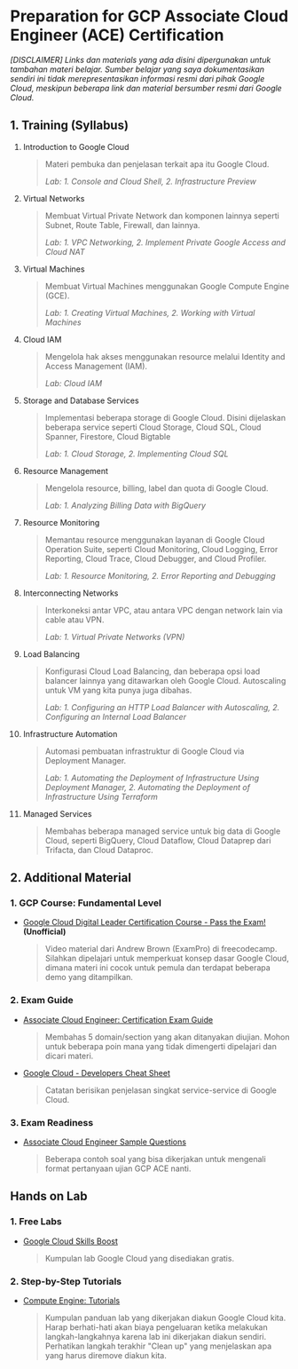 # Preparation for GCP Associate Cloud Engineer (ACE) Certification
_[DISCLAIMER] Links dan materials yang ada disini dipergunakan untuk tambahan materi belajar. Sumber belajar yang saya dokumentasikan sendiri ini tidak merepresentasikan informasi resmi dari pihak Google Cloud, meskipun beberapa link dan material bersumber resmi dari Google Cloud._

## 1. Training (Syllabus)
1. Introduction to Google Cloud
    > Materi pembuka dan penjelasan terkait apa itu Google Cloud.
    > 
    > _Lab: 1. Console and Cloud Shell, 2. Infrastructure Preview_
2. Virtual Networks
    > Membuat Virtual Private Network dan komponen lainnya seperti Subnet, Route Table, Firewall, dan lainnya.
    > 
    > _Lab: 1. VPC Networking, 2. Implement Private Google Access and Cloud NAT_
3. Virtual Machines
    > Membuat Virtual Machines menggunakan Google Compute Engine (GCE).
    > 
    > _Lab: 1. Creating Virtual Machines, 2. Working with Virtual Machines_
4. Cloud IAM
    > Mengelola hak akses menggunakan resource melalui Identity and Access Management (IAM).
    > 
    > _Lab: Cloud IAM_
5. Storage and Database Services
    > Implementasi beberapa storage di Google Cloud. Disini dijelaskan beberapa service seperti Cloud Storage, Cloud SQL, Cloud Spanner, Firestore, Cloud Bigtable
    > 
    > _Lab: 1. Cloud Storage, 2. Implementing Cloud SQL_
6. Resource Management
    > Mengelola resource, billing, label dan quota di Google Cloud.
    > 
    > _Lab: 1. Analyzing Billing Data with BigQuery_
7. Resource Monitoring
    > Memantau resource menggunakan layanan di Google Cloud Operation Suite, seperti Cloud Monitoring, Cloud Logging, Error Reporting, Cloud Trace, Cloud Debugger, and Cloud Profiler.
    > 
    > _Lab: 1. Resource Monitoring, 2. Error Reporting and Debugging_
8. Interconnecting Networks
    > Interkoneksi antar VPC, atau antara VPC dengan network lain via cable atau VPN.
    > 
    > _Lab: 1. Virtual Private Networks (VPN)_
9. Load Balancing
    > Konfigurasi Cloud Load Balancing, dan beberapa opsi load balancer lainnya yang ditawarkan oleh Google Cloud. Autoscaling untuk VM yang kita punya juga dibahas.
    > 
    > _Lab: 1. Configuring an HTTP Load Balancer with Autoscaling, 2. Configuring an Internal Load Balancer_
10. Infrastructure Automation
    > Automasi pembuatan infrastruktur di Google Cloud via Deployment Manager.
    > 
    > _Lab: 1. Automating the Deployment of Infrastructure Using Deployment Manager, 2. Automating the Deployment of Infrastructure Using Terraform_
11. Managed Services
    > Membahas beberapa managed service untuk big data di Google Cloud, seperti BigQuery, Cloud Dataflow, Cloud Dataprep dari Trifacta, dan Cloud Dataproc.

## 2. Additional Material
### 1. GCP Course: Fundamental Level
- [Google Cloud Digital Leader Certification Course - Pass the Exam!](https://www.youtube.com/watch?v=UGRDM86MBIQ&ab_channel=freeCodeCamp.org) **(Unofficial)**
    > Video material dari Andrew Brown (ExamPro) di freecodecamp. Silahkan dipelajari untuk memperkuat konsep dasar Google Cloud, dimana materi ini cocok untuk pemula dan terdapat beberapa demo yang ditampilkan.

### 2. Exam Guide
- [Associate Cloud Engineer: Certification Exam Guide](https://cloud.google.com/certification/guides/cloud-engineer?skip_cache=true)
    > Membahas 5 domain/section yang akan ditanyakan diujian. Mohon untuk beberapa poin mana yang tidak dimengerti dipelajari dan dicari materi.
- [Google Cloud - Developers Cheat Sheet](https://raw.githubusercontent.com/gregsramblings/google-cloud-4-words/master/DarkPoster-lowres.png)
    > Catatan berisikan penjelasan singkat service-service di Google Cloud.

### 3. Exam Readiness
- [Associate Cloud Engineer Sample Questions](https://docs.google.com/forms/d/e/1FAIpQLSfexWKtXT2OSFJ-obA4iT3GmzgiOCGvjrT9OfxilWC1yPtmfQ/viewform)
    > Beberapa contoh soal yang bisa dikerjakan untuk mengenali format pertanyaan ujian GCP ACE nanti.

## Hands on Lab
### 1. Free Labs
- [Google Cloud Skills Boost](https://www.cloudskillsboost.google/catalog?price%5B%5D=free)
    > Kumpulan lab Google Cloud yang disediakan gratis.

### 2. Step-by-Step Tutorials
- [Compute Engine: Tutorials](https://cloud.google.com/compute/docs/tutorials)
    > Kumpulan panduan lab yang dikerjakan diakun Google Cloud kita. Harap berhati-hati akan biaya pengeluaran ketika melakukan langkah-langkahnya karena lab ini dikerjakan diakun sendiri. Perhatikan langkah terakhir "Clean up" yang menjelaskan apa yang harus diremove diakun kita.
